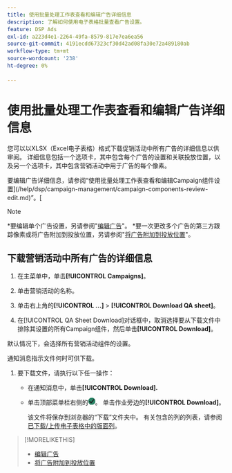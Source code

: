 ```yaml
---
title: 使用批量处理工作表查看和编辑广告详细信息
description: 了解如何使用电子表格批量查看广告设置。
feature: DSP Ads
exl-id: a223d4e1-2264-49fa-8579-817e7ea6ea56
source-git-commit: 4191ecdd67323cf30d42ad08fa30e72a489180ab
workflow-type: tm+mt
source-wordcount: '238'
ht-degree: 0%

---
```


# 使用批量处理工作表查看和编辑广告详细信息

<!-- I should probably change this filename and get __?__ to set up a redirect from the old file to the new file. -->

您可以以XLSX（Excel电子表格）格式下载促销活动中所有广告的详细信息以供审阅。 详细信息包括一个选项卡，其中包含每个广告的设置和关联投放位置，以及另一个选项卡，其中包含营销活动中用于广告的每个像素。

要编辑广告详细信息，请参阅“使用批量处理工作表查看和编辑Campaign组件设置](/help/dsp/campaign-management/campaign-components-review-edit.md)”。[

>[!NOTE]
>
>*要编辑单个广告设置，另请参阅&quot;[编辑广告](/help/dsp/campaign-management/ads/ad-edit.md)&quot;。
>*要一次更改多个广告的第三方跟踪像素或将广告附加到投放位置，另请参阅&quot;[将广告附加到投放位置](/help/dsp/campaign-management/ads/ad-attach-to-placement.md)&quot;。

## 下载营销活动中所有广告的详细信息

1. 在主菜单中，单击&#x200B;**[!UICONTROL Campaigns]**。

1. 单击营销活动的名称。

1. 单击右上角的&#x200B;**[!UICONTROL ...]** > **[!UICONTROL Download QA sheet]**。

1. 在[!UICONTROL QA Sheet Download]对话框中，取消选择要从下载文件中排除其设置的所有Campaign组件，然后单击&#x200B;**[!UICONTROL Download]**。

默认情况下，会选择所有营销活动组件的设置。

通知消息指示文件何时可供下载。

1. 要下载文件，请执行以下任一操作：

   * 在通知消息中，单击&#x200B;**[!UICONTROL Download].**

   * 单击顶部菜单栏右侧的![作业](/help/dsp/assets/downloads.png)。 单击作业旁边的&#x200B;**[!UICONTROL Download]**。

     该文件将保存到浏览器的“下载”文件夹中。 有关包含的列的列表，请参阅[已下载/上传电子表格中的版面列](#qa-sheet-columns)。

>[!MORELIKETHIS]
>
>* [编辑广告](/help/dsp/campaign-management/ads/ad-edit.md)
>* [将广告附加到投放位置](/help/dsp/campaign-management/ads/ad-attach-to-placement.md)
